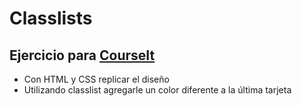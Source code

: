 # Classlists
Ejercicio para [CourseIt](https://courseit.io/)
---
* Con HTML y CSS replicar el diseño
* Utilizando classlist agregarle un color diferente a la última tarjeta
